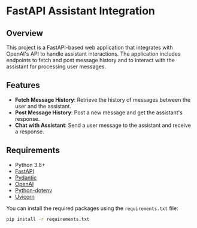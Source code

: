 # FastAPI Assistant Integration

## Overview

This project is a FastAPI-based web application that integrates with OpenAI's API to handle assistant interactions. The application includes endpoints to fetch and post message history and to interact with the assistant for processing user messages.

## Features

- **Fetch Message History**: Retrieve the history of messages between the user and the assistant.
- **Post Message History**: Post a new message and get the assistant's response.
- **Chat with Assistant**: Send a user message to the assistant and receive a response.

## Requirements

- Python 3.8+
- [FastAPI](https://fastapi.tiangolo.com/)
- [Pydantic](https://pydantic-docs.helpmanual.io/)
- [OpenAI](https://beta.openai.com/)
- [Python-dotenv](https://pypi.org/project/python-dotenv/)
- [Uvicorn](https://www.uvicorn.org/)

You can install the required packages using the `requirements.txt` file:

```bash
pip install -r requirements.txt
